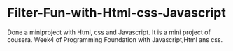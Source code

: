# Filter-Fun-with-Html-css-Javascript
Done a miniproject with Html, css and Javascript. It is a mini project of cousera. Week4 of Programming Foundation with Javascript,Html ans css.
